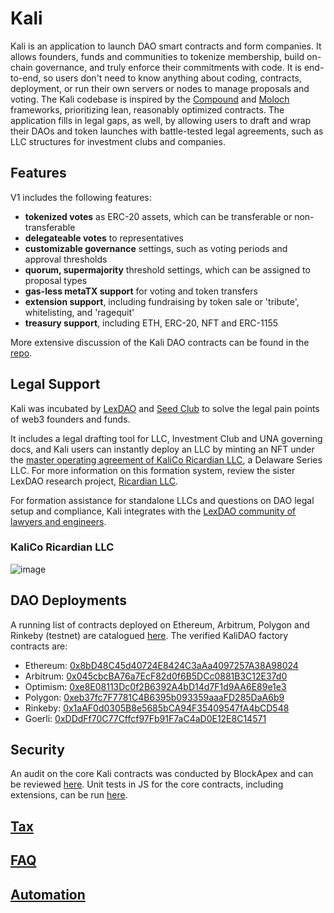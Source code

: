 # Kali

Kali is an application to launch DAO smart contracts and form companies. It allows founders, funds and communities to tokenize membership, build on-chain governance, and truly enforce their commitments with code. It is end-to-end, so users don't need to know anything about coding, contracts, deployment, or run their own servers or nodes to manage proposals and voting. The Kali codebase is inspired by the [Compound](https://github.com/compound-finance/compound-protocol/tree/master/contracts/Governance) and [Moloch](https://molochdao.gitbook.io/handbook/introduction/wtf-is-moloch) frameworks, prioritizing lean, reasonably optimized contracts. The application fills in legal gaps, as well, by allowing users to draft and wrap their DAOs and token launches with battle-tested legal agreements, such as LLC structures for investment clubs and companies.

## Features

V1 includes the following features:

- **tokenized votes** as ERC-20 assets, which can be transferable or non-transferable
- **delegateable votes** to representatives
- **customizable governance** settings, such as voting periods and approval thresholds
- **quorum, supermajority** threshold settings, which can be assigned to proposal types
- **gas-less metaTX support** for voting and token transfers
- **extension support**, including fundraising by token sale or 'tribute', whitelisting, and 'ragequit'
- **treasury support**, including ETH, ERC-20, NFT and ERC-1155

More extensive discussion of the Kali DAO contracts can be found in the [repo](https://github.com/kalidao/kali-contracts/blob/main/README.md).

## Legal Support

Kali was incubated by [LexDAO](https://www.lexdao.coop/) and [Seed Club](https://seedclub.xyz/) to solve the legal pain points of web3 founders and funds.

It includes a legal drafting tool for LLC, Investment Club and UNA governing docs, and Kali users can instantly deploy an LLC by minting an NFT under the [master operating agreement of KaliCo Ricardian LLC](https://gateway.pinata.cloud/ipfs/QmdHFNxtecmCNcTscWJqnA4AiASyk3SHCgKamugLHqR23i), a Delaware Series LLC. For more information on this formation system, review the sister LexDAO research project, [Ricardian LLC](https://ricardian.gitbook.io/ricardian-llc/).

For formation assistance for standalone LLCs and questions on DAO legal setup and compliance, Kali integrates with the [LexDAO community of lawyers and engineers](https://www.lexdao.coop/#/directory).

### KaliCo Ricardian LLC

![image](https://user-images.githubusercontent.com/92001561/152853748-ef78c1f7-5ed2-4f7e-83da-e6ea03eb0487.png)

## DAO Deployments

A running list of contracts deployed on Ethereum, Arbitrum, Polygon and Rinkeby (testnet) are catalogued [here](https://github.com/kalidao/kali-ui/blob/main/constants/addresses.js). The verified KaliDAO factory contracts are:

- Ethereum: [0x8bD48C45d40724E8424C3aAa4097257A38A98024](https://etherscan.io/address/0x8bD48C45d40724E8424C3aAa4097257A38A98024#code)
- Arbitrum: [0x045cbcBA76a7EcF82d0f6B5DCc0881B3C12E37d0](https://arbiscan.io/address/0x045cbcBA76a7EcF82d0f6B5DCc0881B3C12E37d0#code)
- Optimism: [0xe8E08113Dc0f2B6392A4bD14d7F1d9AA6E89e1e3](https://optimistic.etherscan.io/address/0xe8E08113Dc0f2B6392A4bD14d7F1d9AA6E89e1e3#code)
- Polygon: [0xeb37fc7F7781C4B6395b093359aaaFD285DaA6b9](https://polygonscan.com/address/0xeb37fc7F7781C4B6395b093359aaaFD285DaA6b9#code)
- Rinkeby: [0x1aAF0d0305B8e5685bCA94F35409547fA4bCD548](https://rinkeby.etherscan.io/address/0x1aAF0d0305B8e5685bCA94F35409547fA4bCD548#code)
- Goerli: [0xDDdFf70C77Cffcf97Fb91F7aC4aD0E12E8C14571](https://goerli.etherscan.io/address/0xDDdFf70C77Cffcf97Fb91F7aC4aD0E12E8C14571#code)

## Security

An audit on the core Kali contracts was conducted by BlockApex and can be reviewed [here](https://github.com/kalidao/kali-contracts/blob/main/audit/Final_Audit_KaliDAO.pdf). Unit tests in JS for the core contracts, including extensions, can be run [here](https://github.com/kalidao/kali-contracts/tree/main/test).

## [Tax](./tax/README.md)

## [FAQ](./faq/README.md)

## [Automation](./automation/README.md)
